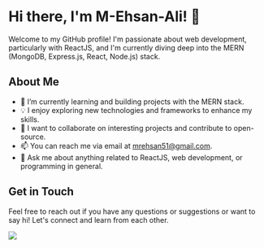 # Hi there, I'm M-Ehsan-Ali! 👋

Welcome to my GitHub profile! I'm passionate about web development, particularly with ReactJS, and I'm currently diving deep into the MERN (MongoDB, Express.js, React, Node.js) stack. 

## About Me

- 🚀 I’m currently learning and building projects with the MERN stack.
- 💡 I enjoy exploring new technologies and frameworks to enhance my skills.
- 👯 I want to collaborate on interesting projects and contribute to open-source.
- 📫 You can reach me via email at [mrehsan51@gmail.com](mailto:mrehsan51@gmail.com).
- 💬 Ask me about anything related to ReactJS, web development, or programming in general.

## Get in Touch

Feel free to reach out if you have any questions or suggestions or want to say hi! Let's connect and learn from each other.

<a href="https://www.linkedin.com/in/ehsan-ali-135291120/" target="_blank"><img src="https://img.shields.io/badge/LinkedIn-Connect-blue"></a>
